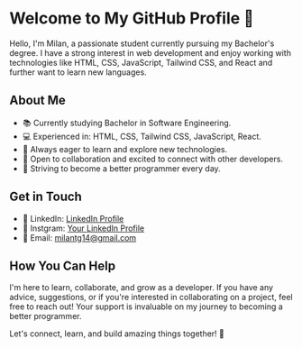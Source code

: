 # Welcome to My GitHub Profile 👋

Hello, I'm Milan, a passionate  student currently pursuing my Bachelor's degree. I have a strong interest in web development and enjoy working with technologies like HTML, CSS, JavaScript, Tailwind CSS, and React and further want to learn new languages.

## About Me

- 📚 Currently studying Bachelor in Software Engineering.
- 💻 Experienced in: HTML, CSS, Tailwind CSS, JavaScript, React.
- 🌱 Always eager to learn and explore new technologies.
- 👯 Open to collaboration and excited to connect with other developers.
- 🚀 Striving to become a better programmer every day.

## Get in Touch

- 🔗 LinkedIn: [LinkedIn Profile](https://www.linkedin.com/in/milan-tamang-95a321277?utm_source=share&utm_campaign=share_via&utm_content=profile&utm_medium=android_app/)
- 🔗 Instgram: [Your LinkedIn Profile](https://www.instagram.com/milantg14?igsh=cmw3ODZpNmZtenBx/)
- 📧 Email: milantg14@gmail.com

## How You Can Help

I'm here to learn, collaborate, and grow as a developer. If you have any advice, suggestions, or if you're interested in collaborating on a project, feel free to reach out! Your support is invaluable on my journey to becoming a better programmer.

Let's connect, learn, and build amazing things together! 🚀
